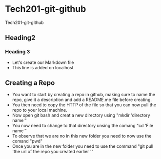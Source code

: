 # Tech201-git-github
Tech201-git-github
## Heading2
### Heading 3
- Let's create our Markdown file
- This line is added on localhost

## Creating a Repo
- You want to start by creating a repo in github, making sure to name the repo, give it a description and add a README.me file before creating.
- You then need to copy the HTTP of the file so that you can now pull the repo to your local machine.
- Now open git bash and creat a new directory using "mkdir 'directory name'"
- You now need to change to that directory unsing the comang "cd 'File name'"
- To observe that we are no in this new folder you need to now use the comand "pwd"
- Once you are in the new folder you need to use the command "git pull 'the url of the repo you created earlier '" 
